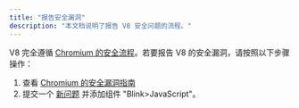 ```yaml
---
title: "报告安全漏洞"
description: "本文档说明了报告 V8 安全问题的流程。"
---
```

V8 完全遵循 [Chromium 的安全流程](https://www.chromium.org/Home/chromium-security)。若要报告 V8 的安全漏洞，请按照以下步骤操作：

1. 查看 [Chromium 的安全漏洞指南](https://www.chromium.org/Home/chromium-security/reporting-security-bugs)
1. 提交一个 [新问题](https://bugs.chromium.org/p/chromium/issues/entry?template=Security%20Bug) 并添加组件 "Blink>JavaScript"。
